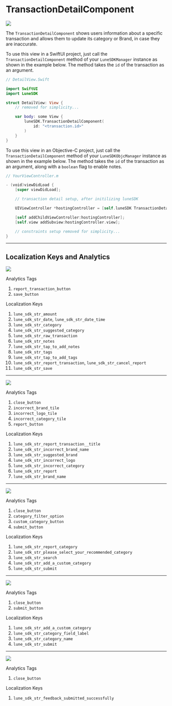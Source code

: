 # TransactionDetailComponent

![](../assets/755852e1de0bd04fe4b07e507331161f93a2a664.png)

The `TransactionDetailComponent` shows users information about a
specific transaction and allows them to update its category or Brand, in
case they are inaccurate.

To use this view in a SwiftUI project, just call the
`TransactionDetailComponent` method of your `LuneSDKManager` instance as
shown in the example below. The method takes the `id` of the transaction
as an argument.

```swift
// DetailView.Swift

import SwiftUI
import LuneSDK

struct DetailView: View {
    // removed for simplicity...

    var body: some View {
        luneSDK.TransactionDetailComponent(
            id: "<transaction.id>"
        )
    }
}
```

To use this view in an Objective-C project, just call the
`TransactionDetailComponent` method of your `LuneSDKObjcManager`
instance as shown in the example below. The method takes the `id` of the
transaction as an argument, along with a `boolean` flag to enable notes.

```swift
// YourViewController.m

- (void)viewDidLoad {
    [super viewDidLoad];

    // transaction detail setup, after initilizing luneSDK

    UIViewController *hostingController = [self.luneSDK TransactionDetailComponentWithConfig:nil id:@"<transaction.id>" withNotes:true];

    [self addChildViewController:hostingController];
    [self.view addSubview:hostingController.view];

    // constraints setup removed for simplicity...
}
```

---

## Localization Keys and Analytics

![](../assets/ea80dbf7f83982db69106fb0208531dd8490eaba.png)

Analytics Tags

1. `report_transaction_button`
2. `save_button`

Localization Keys

1. `lune_sdk_str_amount`
2. `lune_sdk_str_date`, `lune_sdk_str_date_time`
3. `lune_sdk_str_category`
4. `lune_sdk_str_suggested_category`
5. `lune_sdk_str_raw_transaction`
6. `lune_sdk_str_notes`
7. `lune_sdk_str_tap_to_add_notes`
8. `lune_sdk_str_tags`
9. `lune_sdk_str_tap_to_add_tags`
10. `lune_sdk_str_report_transaction`, `lune_sdk_str_cancel_report`
11. `lune_sdk_str_save`

---

![](../assets/d260eac41d3da43fd5c27368c34073475c8de260.png)

Analytics Tags

1. `close_button`
2. `incorrect_brand_tile`
3. `incorrect_logo_tile`
4. `incorrect_category_tile`
5. `report_button`

Localization Keys

1. `lune_sdk_str_report_transaction__title`
2. `lune_sdk_str_incorrect_brand_name`
3. `lune_sdk_str_suggested_brand`
4. `lune_sdk_str_incorrect_logo`
5. `lune_sdk_str_incorrect_category`
6. `lune_sdk_str_report`
7. `lune_sdk_str_brand_name`

---

![](../assets/625d5ba2d8d69eba6826fc5211a929c039541582.png)

Analytics Tags

1. `close_button`
2. `category_filter_option`
3. `custom_category_button`
4. `submit_button`

Localization Keys

1. `lune_sdk_str_report_category`
2. `lune_sdk_str_please_select_your_recommended_category`
3. `lune_sdk_str_search`
4. `lune_sdk_str_add_a_custom_category`
5. `lune_sdk_str_submit`

---

![](../assets/b13e60132f08f359bd707b502e563b28256d08d6.png)

Analytics Tags

1. `close_button`
2. `submit_button`

Localization Keys

1. `lune_sdk_str_add_a_custom_category`
2. `lune_sdk_str_category_field_label`
3. `lune_sdk_str_category_name`
4. `lune_sdk_str_submit`

---

![](../assets/4a6bf0d411caea8830b8b8201fa5b133eaac0d00.png)

Analytics Tags

1. `close_button`

Localization Keys

1. `lune_sdk_str_feedback_submitted_successfully`
